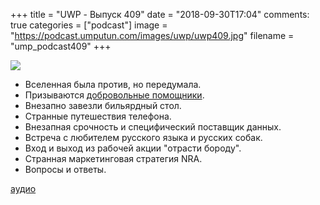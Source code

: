 +++
title = "UWP - Выпуск 409"
date = "2018-09-30T17:04"
comments: true
categories = ["podcast"]
image = "https://podcast.umputun.com/images/uwp/uwp409.jpg"
filename = "ump_podcast409"
+++

![](https://podcast.umputun.com/images/uwp/uwp409.jpg)

- Вселенная была против, но передумала.
- Призываются [добровольные помощники](https://github.com/umputun/podcast-uwp).
- Внезапно завезли бильярдный стол.
- Странные путешествия телефона.
- Внезапная срочность и специфический поставщик данных.
- Встреча с любителем русского языка и русских собак.
- Вход и выход из рабочей акции "отрасти бороду".
- Странная маркетинговая стратегия NRA.
- Вопросы и ответы.

[аудио](https://podcast.umputun.com/media/ump_podcast409.mp3)
<audio src="https://podcast.umputun.com/media/ump_podcast409.mp3" preload="none"></audio>
